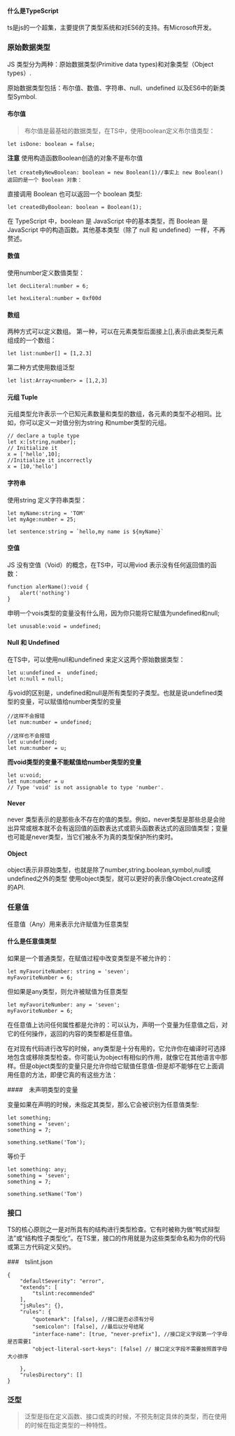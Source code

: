 #### 什么是TypeScript
ts是js的一个超集，主要提供了类型系统和对ES6的支持。有Microsoft开发。


### 原始数据类型

JS 类型分为两种：原始数据类型(Primitive data types)和对象类型（Object types）.

原始数据类型包括：布尔值、数值、字符串、null、undefined 以及ES6中的新类型Symbol.

#### 布尔值

> 布尔值是最基础的数据类型，在TS中，使用boolean定义布尔值类型：

```
let isDone: boolean = false;
```
**注意** 使用构造函数Boolean创造的对象不是布尔值

```
let createByNewBoolean: boolean = new Boolean(1)//事实上 new Boolean() 返回的是一个 Boolean 对象：
```
直接调用 Boolean 也可以返回一个 boolean 类型:
```
let createdByBoolean: boolean = Boolean(1);
```
在 TypeScript 中，boolean 是 JavaScript 中的基本类型，而 Boolean 是 JavaScript 中的构造函数。其他基本类型（除了 null 和 undefined）一样，不再赘述。


#### 数值

使用number定义数值类型：
```
let decLiteral:number = 6;

let hexLiteral:number = 0xf00d
```
#### 数组
两种方式可以定义数组。
第一种，可以在元素类型后面接上[],表示由此类型元素组成的一个数组：
```
let list:number[] = [1,2.3]
```
第二种方式使用数组泛型
```
let list:Array<number> = [1,2,3]
```
#### 元组 Tuple

元组类型允许表示一个已知元素数量和类型的数组，各元素的类型不必相同。比如，你可以定义一对值分别为string 和number类型的元组。

```
// declare a tuple type
let x:[string,number];
// Initialize it
x = ['hello',10];
//Initialize it incorrectly
x = [10,'hello']
```

#### 字符串

使用string 定义字符串类型：

```
let myName:string = 'TOM'
let myAge:number = 25;

let sentence:string = `hello,my name is ${myName}`

```

#### 空值

JS 没有空值（Void）的概念，在TS中，可以用viod 表示没有任何返回值的函数：

```
function alerName():void {
    alert('nothing')
}
```
申明一个vois类型的变量没有什么用，因为你只能将它赋值为undefined和null;
```
let unusable:void = undefined;
```

#### Null 和 Undefined

在TS中，可以使用null和undefined 来定义这两个原始数据类型：
```
let u:undefined =  undefined;
let n:null = null;
```
与void的区别是，undefined和null是所有类型的子类型。也就是说undefined类型的变量，可以赋值给number类型的变量

```
//这样不会报错
let num:number = undefined;
```
```
//这样也不会报错
let u:undefined;
let num:number = u;
```
**而void类型的变量不能赋值给number类型的变量**
```
let u:void;
let num:number = u
// Type 'void' is not assignable to type 'number'.
```
#### Never
never 类型表示的是那些永不存在的值的类型。例如，never类型是那些总是会抛出异常或根本就不会有返回值的函数表达式或箭头函数表达式的返回值类型；变量也可能是never类型，当它们被永不为真的类型保护所约束时。

#### Object
object表示非原始类型，也就是除了number,string.boolean,symbol,null或undefined之外的类型
使用object类型，就可以更好的表示像Object.create这样的API.



### 任意值
任意值（Any）用来表示允许赋值为任意类型

#### 什么是任意值类型
如果是一个普通类型，在赋值过程中改变类型是不被允许的：

```
let myFavoriteNumber: string = 'seven';
myFavoriteNumber = 6;
```
但如果是any类型，则允许被赋值为任意类型
```
let myFavoriteNumber: any = 'seven';
myFavoriteNumber = 6;
```

在任意值上访问任何属性都是允许的：可以认为，声明一个变量为任意值之后，对它的任何操作，返回的内容的类型都是任意值。

在对现有代码进行改写的时候，any类型是十分有用的，它允许你在编译时可选择地包含或移除类型检查。你可能认为object有相似的作用，就像它在其他语言中那样。但是object类型的变量只是允许你给它赋值任意值-但是却不能够在它上面调用任意的方法，即便它真的有这些方法：

####　未声明类型的变量

变量如果在声明的时候，未指定其类型，那么它会被识别为任意值类型:
```
let something;
something = 'seven';
something = 7;

something.setName('Tom');

```
等价于
```
let something: any;
something = 'seven';
something = 7;

something.setName('Tom')

```

### 接口
TS的核心原则之一是对所具有的结构进行类型检查。它有时被称为做“鸭式辩型法”或“结构性子类型化”。在TS里，接口的作用就是为这些类型命名和为你的代码或第三方代码定义契约。

###　tslint.json
```
{
    "defaultSeverity": "error",
    "extends": [
        "tslint:recommended"
    ],
    "jsRules": {},
    "rules": {
        "quotemark": [false], //接口是否必须有分号
        "semicolon": [false], //最后以分号结尾
        "interface-name": [true, "never-prefix"], //接口定义字段第一个字母是否需要I 
        "object-literal-sort-keys": [false] // 接口定义字段不需要按照首字母大小排序

    },
    "rulesDirectory": []
}
```

### 泛型
> 泛型是指在定义函数、接口或类的时候，不预先制定具体的类型，而在使用的时候在指定类型的一种特性。

